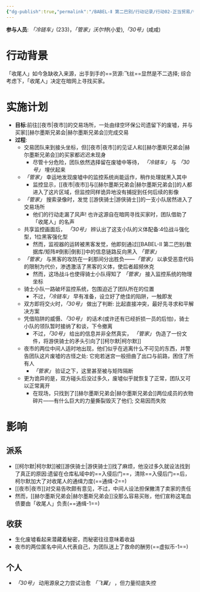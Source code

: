 ```yaml
---
{"dg-publish":true,"permalink":"/BABEL-Ⅱ 第二巴别/行动记录/行动02-正当贸易/行动Log/"}
---
```


**参与人员**: *「冷链车」*(233)，*「管家」沃尔特*(小爱),*「30号」*(咸咸)
# 行动背景
「收尾人」如今急缺收入来源，出手到手的==货源:飞丝==显然是不二选择; 综合考虑下，「收尾人」决定在暗网上寻找买家。
# 实施计划
- **目标**:前往[[夜市\|夜市]]的交易场所，一处由绿空环保公司遗留下的废墟，并与买家[[赫尔墨斯兄弟会\|赫尔墨斯兄弟会]]完成交易
- **过程**:
	- 交易团队来到接头坐标，但[[夜市\|夜市]]的见证人和[[赫尔墨斯兄弟会\|赫尔墨斯兄弟会]]的买家都迟迟未现身
		- 尽管十分危险，团队依然选择留在废墟中等待， *「冷链车」* 与 *「30号」* 埋伏起来
	- *「管家」* 幸运地发现废墟中的监控系统尚能运作，稍作处理就黑入其中
		- 监控显示，[[夜市\|夜市]]与[[赫尔墨斯兄弟会\|赫尔墨斯兄弟会]]的人都进入了这片区域，但监控同样诡异地没有捕捉到任何后续的影像
	- *「管家」* 搜索录像时，发觉 [[游侠骑士\|游侠骑士]]的一支小队居然进入了交易场所
		- 他们的行动走漏了风声! 也许这源自在暗网寻找买家时，团队借助了「收尾人」的名声
	- 共享监控画面后， *「30号」* 辨认出了这支小队的义体配备:4位战斗强化型，1位黑客强化型
		- 然而，监视器的运转被黑客发觉，他即刻通过[[BABEL-Ⅱ 第二巴别/数据库/矩阵#倒影\|倒影]]中的信息链路反向黑入 *「管家」* 
	- *「管家」* 与黑客的攻防在一刹那间分出胜负——*「管家」* 以承受恶意代码的限制为代价，渗透激活了黑客的义体，使后者超频休克
		- 然而，这场战斗也使得骑士小队得知了 *「管家」* 接入监控系统的物理坐标
	- 骑士小队一路破坏监控系统，包围迫近了团队所在的位置
		- 不过，*「冷链车」* 早有准备，设立好了绝佳的陷阱，一触即发
	- 双方即将交火时，*「30号」* 做出了判断: 比起直接冲突，最好先寻求和平解决方案
	- 凭借陷阱的威慑、*「30号」* 的话术(或许还有已经折损一员的后怕)，骑士小队的领队暂时接纳了和谈，下令撤离
		- 不过，*「30号」* 给出的信息并非全然真实， *「管家」* 伪造了一份文件，将游侠骑士的矛头引向了[[柯尔默\|柯尔默]]
	- 夜市的两位中间人适时地出现，他们似乎在逃离什么不可见的东西，并警告团队这片废墟的古怪之处: 它宛若迷宫一般扭曲了出口与前路，困住了所有人
		- *「管家」* 验证之下，这里甚至被与矩阵隔断
	- 更为诡异的是，双方碰头后没过多久，废墟似乎就恢复了正常，团队又可以正常离开
		- 在现场，只找到了[[赫尔墨斯兄弟会\|赫尔墨斯兄弟会]]两位成员的衣物碎片——有什么巨大的力量撕裂毁灭了他们; 交易因而失败

# 影响
## 派系
- [[柯尔默\|柯尔默]]被[[游侠骑士\|游侠骑士]]找了麻烦，他没过多久就设法找到了真正的原因:遗留在仓库私域中的==入侵后门==，清除==入侵后门==后，柯尔默加大了对收尾人的通缉力度(==通缉-2==)
- [[夜市\|夜市]]对交易告吹颇有意见，不过，中间人设法担保撇清了卖家的责任
- 然而，[[赫尔墨斯兄弟会\|赫尔墨斯兄弟会]]没那么容易买账，他们宣称这笔血债要由「收尾人」负责(==通缉-1==)
## 收获
- 生化废墟看起来潜藏着秘密，而秘密往往意味着收益
- 夜市的两位匿名中间人代表自己，为团队送上了救命的酬劳(==虚拟币-1==)

## 个人
- *「30号」* 动用源泉之力尝试治愈 *「飞翼」* ，但力量彻底失控